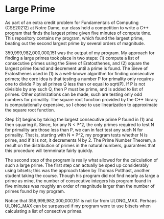 # Large Prime

As part of an extra credit problem for Fundamentals of Computing (CSE20212) at Notre Dame, our class held a competition to write a C++ program that finds the largest prime given five minutes of compute time. This repository contains my program, which found the largest prime, beating out the second largest prime by several orders of magnitude.

359,999,982,000,000,151 was the output of my program. My approach for finding a large primes took place in two steps: (1) compute a list of consecutive primes using the Sieve of Eratosthenes, and (2) square the largest prime found and decrement until a prime is found. The Sieve of Eratosthenes used in (1) is a well-known algorithm for finding consecutive primes; the core idea is that testing a number P for primality only requires one to divide P by all primes Q less than or equal to sqrt(P). If P is not divisible by any such Q, then P must be prime, and is added to list of primes. Other optimizations can be made, such are testing only odd numbers for primality. The square root function provided by the C++ library is computationally expensive, so I chose to use linearization to approximate the square root function.

Step (2) begins by taking the largest consecutive prime P found in (1) and then squaring it. Since, for any N < P^2, the only primes required to test N for primality are those less than P, we can in fact test any such N for primality. That is, starting with N = P^2, my program tests whether N is prime, and if it is not, it decrements N by 2. The Prime Number Theorem, a result on the distribution of primes in the natural numbers, guarantees that this procedure will termninate fairly quickly.

The second step of the program is really what allowed for the calculation of such a large prime. The first step can actually be sped up considerably using bitsets; this was the approach taken by Thomas Potthast, another student taking the course. Though his program did not find nearly as large a prime as mine, the number of consecutive integers his program found in five minutes was roughly an order of magnitude larger than the number of primes found by my program.

Notice that 359,999,982,000,000,151 is not far from ULONG_MAX. Perhaps ULONG_MAX can be surpassed if my program were to use bitsets when calculating a list of consective primes.
